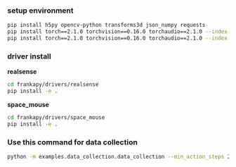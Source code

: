 ### setup environment
```bash
pip install h5py opencv-python transforms3d json_numpy requests
pip install torch==2.1.0 torchvision==0.16.0 torchaudio==2.1.0 --index-url https://download.pytorch.org/whl/cpu # cpu
pip install torch==2.1.0 torchvision==0.16.0 torchaudio==2.1.0 --index-url https://download.pytorch.org/whl/cu121 # gpu
```

### driver install

**realsense**
```bash 
cd frankapy/drivers/realsense 
pip install -e .
```

**space_mouse**
```bash 
cd frankapy/drivers/space_mouse
pip install -e .
```

### Use this command for data collection
```bash 
python -m examples.data_collection.data_collection --min_action_steps 200 --max_action_steps 1000 --instruction test --task_name bingwen # --episode_idx 1
```